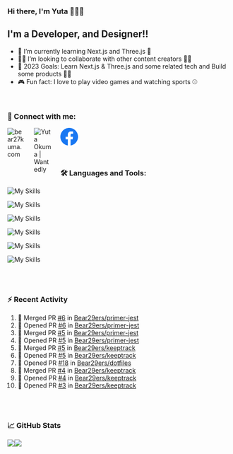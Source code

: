 ### Hi there, I'm Yuta 🤟🏻🐻

## I'm a Developer, and Designer!!

- 🌱 I’m currently learning Next.js and Three.js 🤣
- 👬🏻 I’m looking to collaborate with other content creators 👋🏻
- 🥅 2023 Goals: Learn Next.js & Three.js and some related tech and Build some products 💪🏻
- 🎮 Fun fact: I love to play video games and watching sports ⚾️

<br />

### :wave: Connect with me:

[<img align="left" alt="bear27kuma.com" width="40px" src="https://user-images.githubusercontent.com/39920490/156489586-f125813b-e344-46d6-9306-f5786684b976.jpg" style="margin-right: 20px;" />](https://bear29ers.github.io/)
[<img align="left" alt="Yuta Okuma | Wantedly" width="40px" src="https://user-images.githubusercontent.com/39920490/156489528-fdc520d6-10f1-43b6-8bf8-fadf8dcf1a90.jpg" style="margin-right: 20px;" />](https://www.wantedly.com/id/yuta_okuma_b)
[<img align="left" alt="Yuta Okuma | Facebook" width="40px" src="https://github.com/github/explore/blob/main/topics/facebook/facebook.png?raw=true" style="margin-right: 20px;" />](https://www.facebook.com/kumakuma1129/)

[//]: # '[<img align="left" alt="Yuta Okuma | Instagram" width="40px" src="https://github.com/github/explore/blob/main/topics/instagram/instagram.png?raw=true" />](https://www.instagram.com/bear_27earl/)'

<br />
<br />
<br />
<br />

### :hammer_and_wrench: Languages and Tools:

![My Skills](https://skillicons.dev/icons?i=html,css,sass,tailwind,bootstrap,js)

![My Skills](https://skillicons.dev/icons?i=ts,jquery,react,nextjs,vercel,vue)

![My Skills](https://skillicons.dev/icons?i=nodejs,express,jest,php,laravel,mysql)

![My Skills](https://skillicons.dev/icons?i=docker,git,github,githubactions,aws,linux)

![My Skills](https://skillicons.dev/icons?i=vim,neovim,lua,md,idea,vscode)

![My Skills](https://skillicons.dev/icons?i=atom,webpack,xd,ps,ai,ae)

<br />
<br />

### :zap: Recent Activity

<!--START_SECTION:activity-->

1. 🎉 Merged PR [#6](https://github.com/Bear29ers/primer-jest/pull/6) in [Bear29ers/primer-jest](https://github.com/Bear29ers/primer-jest)
2. 💪 Opened PR [#6](https://github.com/Bear29ers/primer-jest/pull/6) in [Bear29ers/primer-jest](https://github.com/Bear29ers/primer-jest)
3. 🎉 Merged PR [#5](https://github.com/Bear29ers/primer-jest/pull/5) in [Bear29ers/primer-jest](https://github.com/Bear29ers/primer-jest)
4. 💪 Opened PR [#5](https://github.com/Bear29ers/primer-jest/pull/5) in [Bear29ers/primer-jest](https://github.com/Bear29ers/primer-jest)
5. 🎉 Merged PR [#5](https://github.com/Bear29ers/keeptrack/pull/5) in [Bear29ers/keeptrack](https://github.com/Bear29ers/keeptrack)
6. 💪 Opened PR [#5](https://github.com/Bear29ers/keeptrack/pull/5) in [Bear29ers/keeptrack](https://github.com/Bear29ers/keeptrack)
7. 💪 Opened PR [#18](https://github.com/Bear29ers/dotfiles/pull/18) in [Bear29ers/dotfiles](https://github.com/Bear29ers/dotfiles)
8. 🎉 Merged PR [#4](https://github.com/Bear29ers/keeptrack/pull/4) in [Bear29ers/keeptrack](https://github.com/Bear29ers/keeptrack)
9. 💪 Opened PR [#4](https://github.com/Bear29ers/keeptrack/pull/4) in [Bear29ers/keeptrack](https://github.com/Bear29ers/keeptrack)
10. 💪 Opened PR [#3](https://github.com/Bear29ers/keeptrack/pull/3) in [Bear29ers/keeptrack](https://github.com/Bear29ers/keeptrack)

<!--END_SECTION:activity-->

<br />
<br />

### :chart_with_upwards_trend: GitHub Stats

<div style="display: flex;">
    <a href="https://github.com/Bear29ers">
        <img height="200px;" src="https://github-readme-stats.vercel.app/api?username=Bear29ers&show_icons=true&theme=bear">
    </a>
    <a href="https://github.com/Bear29ers">
        <img height="200px" src="https://github-readme-stats.vercel.app/api/top-langs/?username=Bear29ers&langs_count=6&layout=compact&theme=bear">
    </a>
</div>
